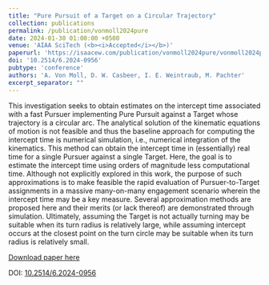 ```yaml
---
title: "Pure Pursuit of a Target on a Circular Trajectory"
collection: publications
permalink: /publication/vonmoll2024pure
date: 2024-01-30 01:00:00 +0500
venue: 'AIAA SciTech (<b><i>Accepted</i></b>)'
paperurl: 'https://isaacew.com/publication/vonmoll2024pure/vonmoll2024pure.pdf'
doi: '10.2514/6.2024-0956'
pubtype: 'conference'
authors: 'A. Von Moll, D. W. Casbeer, I. E. Weintraub, M. Pachter'
excerpt_separator: ""
---
```

This investigation seeks to obtain estimates on the intercept time associated with a fast Pursuer implementing Pure Pursuit against a Target whose trajectory is a circular arc. The analytical solution of the kinematic equations of motion is not feasible and thus the baseline approach for computing the intercept time is numerical simulation, i.e., numerical integration of the kinematics. This method can obtain the intercept time in (essentially) real time for a single Pursuer against a single Target. Here, the goal is to estimate the intercept time using orders of magnitude less computational time. Although not explicitly explored in this work, the purpose of such approximations is to make feasible the rapid evaluation of Pursuer-to-Target assignments in a massive many-on-many engagement scenario wherein the intercept time may be a key measure. Several approximation methods are proposed here and their merits (or lack thereof) are demonstrated through simulation. Ultimately, assuming the Target is not actually turning may be suitable when its turn radius is relatively large, while assuming intercept occurs at the closest point on the turn circle may be suitable when its turn radius is relatively small.

[Download paper here](https://isaacew.com/publication/vonmoll2024pure/vonmoll2024pure.pdf)

DOI: [10.2514/6.2024-0956](https://doi.org/10.2514/6.2024-0956)